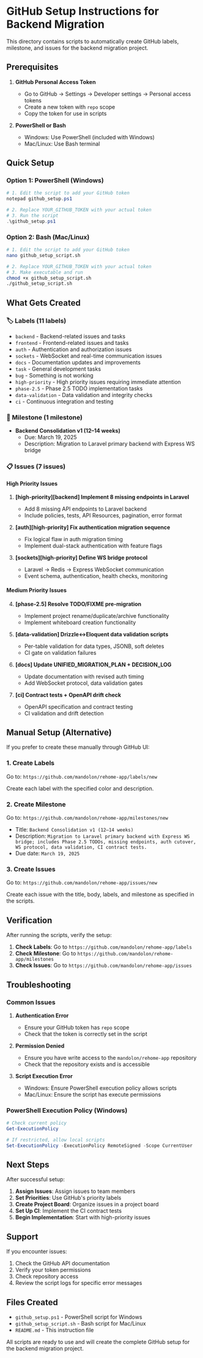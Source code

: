 # GitHub Setup Instructions for Backend Migration

This directory contains scripts to automatically create GitHub labels, milestone, and issues for the backend migration project.

## Prerequisites

1. **GitHub Personal Access Token**
   - Go to GitHub → Settings → Developer settings → Personal access tokens
   - Create a new token with `repo` scope
   - Copy the token for use in scripts

2. **PowerShell or Bash**
   - Windows: Use PowerShell (included with Windows)
   - Mac/Linux: Use Bash terminal

## Quick Setup

### Option 1: PowerShell (Windows)
```powershell
# 1. Edit the script to add your GitHub token
notepad github_setup.ps1

# 2. Replace YOUR_GITHUB_TOKEN with your actual token
# 3. Run the script
.\github_setup.ps1
```

### Option 2: Bash (Mac/Linux)
```bash
# 1. Edit the script to add your GitHub token
nano github_setup_script.sh

# 2. Replace YOUR_GITHUB_TOKEN with your actual token
# 3. Make executable and run
chmod +x github_setup_script.sh
./github_setup_script.sh
```

## What Gets Created

### 🏷️ Labels (11 labels)
- `backend` - Backend-related issues and tasks
- `frontend` - Frontend-related issues and tasks
- `auth` - Authentication and authorization issues
- `sockets` - WebSocket and real-time communication issues
- `docs` - Documentation updates and improvements
- `task` - General development tasks
- `bug` - Something is not working
- `high-priority` - High priority issues requiring immediate attention
- `phase-2.5` - Phase 2.5 TODO implementation tasks
- `data-validation` - Data validation and integrity checks
- `ci` - Continuous integration and testing

### 🎯 Milestone (1 milestone)
- **Backend Consolidation v1 (12–14 weeks)**
  - Due: March 19, 2025
  - Description: Migration to Laravel primary backend with Express WS bridge

### 📋 Issues (7 issues)

#### High Priority Issues
1. **[high-priority][backend] Implement 8 missing endpoints in Laravel**
   - Add 8 missing API endpoints to Laravel backend
   - Include policies, tests, API Resources, pagination, error format

2. **[auth][high-priority] Fix authentication migration sequence**
   - Fix logical flaw in auth migration timing
   - Implement dual-stack authentication with feature flags

3. **[sockets][high-priority] Define WS bridge protocol**
   - Laravel → Redis → Express WebSocket communication
   - Event schema, authentication, health checks, monitoring

#### Medium Priority Issues
4. **[phase-2.5] Resolve TODO/FIXME pre-migration**
   - Implement project rename/duplicate/archive functionality
   - Implement whiteboard creation functionality

5. **[data-validation] Drizzle↔Eloquent data validation scripts**
   - Per-table validation for data types, JSONB, soft deletes
   - CI gate on validation failures

6. **[docs] Update UNIFIED_MIGRATION_PLAN + DECISION_LOG**
   - Update documentation with revised auth timing
   - Add WebSocket protocol, data validation gates

7. **[ci] Contract tests + OpenAPI drift check**
   - OpenAPI specification and contract testing
   - CI validation and drift detection

## Manual Setup (Alternative)

If you prefer to create these manually through GitHub UI:

### 1. Create Labels
Go to: `https://github.com/mandolon/rehome-app/labels/new`

Create each label with the specified color and description.

### 2. Create Milestone
Go to: `https://github.com/mandolon/rehome-app/milestones/new`

- Title: `Backend Consolidation v1 (12–14 weeks)`
- Description: `Migration to Laravel primary backend with Express WS bridge; includes Phase 2.5 TODOs, missing endpoints, auth cutover, WS protocol, data validation, CI contract tests.`
- Due date: `March 19, 2025`

### 3. Create Issues
Go to: `https://github.com/mandolon/rehome-app/issues/new`

Create each issue with the title, body, labels, and milestone as specified in the scripts.

## Verification

After running the scripts, verify the setup:

1. **Check Labels**: Go to `https://github.com/mandolon/rehome-app/labels`
2. **Check Milestone**: Go to `https://github.com/mandolon/rehome-app/milestones`
3. **Check Issues**: Go to `https://github.com/mandolon/rehome-app/issues`

## Troubleshooting

### Common Issues

1. **Authentication Error**
   - Ensure your GitHub token has `repo` scope
   - Check that the token is correctly set in the script

2. **Permission Denied**
   - Ensure you have write access to the `mandolon/rehome-app` repository
   - Check that the repository exists and is accessible

3. **Script Execution Error**
   - Windows: Ensure PowerShell execution policy allows scripts
   - Mac/Linux: Ensure the script has execute permissions

### PowerShell Execution Policy (Windows)
```powershell
# Check current policy
Get-ExecutionPolicy

# If restricted, allow local scripts
Set-ExecutionPolicy -ExecutionPolicy RemoteSigned -Scope CurrentUser
```

## Next Steps

After successful setup:

1. **Assign Issues**: Assign issues to team members
2. **Set Priorities**: Use GitHub's priority labels
3. **Create Project Board**: Organize issues in a project board
4. **Set Up CI**: Implement the CI contract tests
5. **Begin Implementation**: Start with high-priority issues

## Support

If you encounter issues:

1. Check the GitHub API documentation
2. Verify your token permissions
3. Check repository access
4. Review the script logs for specific error messages

## Files Created

- `github_setup.ps1` - PowerShell script for Windows
- `github_setup_script.sh` - Bash script for Mac/Linux
- `README.md` - This instruction file

All scripts are ready to use and will create the complete GitHub setup for the backend migration project.
